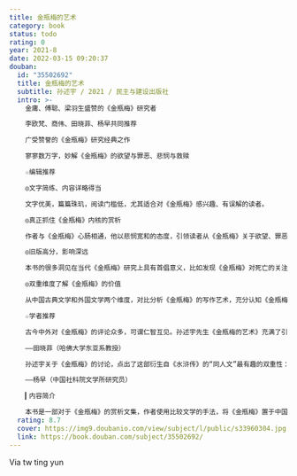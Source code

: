 ```yaml
---
title: 金瓶梅的艺术
category: book
status: todo
rating: 0
year: 2021-8
date: 2022-03-15 09:20:37
douban:
  id: "35502692"
  title: 金瓶梅的艺术
  subtitle: 孙述宇 / 2021 / 民主与建设出版社
  intro: >-
    金庸、傅聪、梁羽生盛赞的《金瓶梅》研究者

    李欧梵、商伟、田晓菲、杨早共同推荐

    广受赞誉的《金瓶梅》研究经典之作

    寥寥数万字，妙解《金瓶梅》的欲望与罪恶、悲悯与救赎

    ☆编辑推荐

    ◎文字简练、内容详略得当

    文字优美，篇篇珠玑，阅读门槛低，尤其适合对《金瓶梅》感兴趣、有误解的读者。

    ◎真正抓住《金瓶梅》内核的赏析

    作者与《金瓶梅》心肠相通，他以悲悯宽和的态度，引领读者从《金瓶梅》关于欲望、罪恶表象中，发现故事背后“人生的本来面目”。

    ◎旧版高分，影响深远

    本书的很多洞见在当代《金瓶梅》研究上具有首倡意义，比如发现《金瓶梅》对死亡的关注、用释家思想理解《金瓶梅》等，自1978年初版以来已逾40年，还在不断影响一代代的研究者。

    ◎双重维度了解《金瓶梅》的价值

    从中国古典文学和外国文学两个维度，对比分析《金瓶梅》的写作艺术，充分认知《金瓶梅》真正的文学高度和文学价值

    ☆学者推荐

    古今中外对《金瓶梅》的评论众多，可谓仁智互见。孙述宇先生《金瓶梅的艺术》充满了引人入胜的分析，以其犀利的眼光、爱惜的情怀，更因为深深了解西洋小说历史而能够对中国文学传统中这部横空出世的杰作产生格外深刻和独到的反观，特别于我心有戚戚焉。虽然最初写于四十多年前，今天重读，还是令人耳目一新。我希望哪怕没有读过小说原作的人，也来读一读这部论著，也许可以对小说形式的艺术，对《金瓶梅》，对我们的人间世，都能多一点思考，多一点理解，多一点包容。

    ——田晓菲（哈佛大学东亚系教授）

    孙述宇关于《金瓶梅》的讨论，点出了这部衍生自《水浒传》的“同人文”最有趣的双重性：一方面，《金瓶梅》表现出惊人的写实能力，对市井社会的再现远超母本《水浒传》；另一方面，意图劝人向善的冲动又制约着作者的妙笔。《金瓶梅》就在纠结中走完了全程，也成就了它相对寂寞的声名。读读孙述宇教授这本书，能让你从头开始认知《金瓶梅》这本无法入选“古典名著”的奇书。

    ——杨早（中国社科院文学所研究员）

    ▎内容简介

    本书是一部对于《金瓶梅》的赏析文集，作者使用比较文学的手法，将《金瓶梅》置于中国传统文学和世界名著两个广阔的文学维度中，从金（潘金莲）、瓶（李瓶儿）、梅（庞春梅）、西门庆等代表性人物入手，重点分析了《金瓶梅》的写实艺术、讽刺手法、对日常生活细节的关注、对死亡的独特关心等，既说明《金瓶梅》为《红楼梦》《儒林外史》等传统文学经典所开启的诸多先河，又旁征博引众多世界一流作家如契诃夫、托尔斯泰、狄更斯等人的著作，深入浅出地阐述《金瓶梅》杰出的文学高度。同时，作者以与《金梅瓶》作者相通的心肠，体察人性的深不可测，尤其是对宋惠莲、应伯爵、李桂姐等非主要人物进行解说，透彻地洞悉《金瓶梅》所包含的同情、慈悲和救赎。
  rating: 8.7
  cover: https://img9.doubanio.com/view/subject/l/public/s33960304.jpg
  link: https://book.douban.com/subject/35502692/
---
```


Via tw ting yun